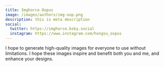 ```yaml
---
title: Imghorce Oopus
image: /images/authors/img-oop.png
description: this is meta description
social:
  twitter: https://imghorce.bsky.social
  instagram: https://www.instagram.com/hongsu_oopus
---
```


I hope to generate high-quality images for everyone to use without limitations. I hope these images inspire and benefit both you and me, and enhance your designs.